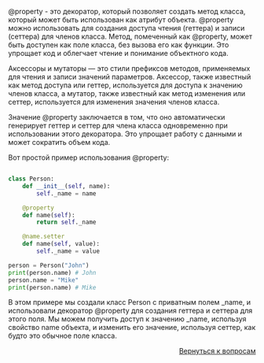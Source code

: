 @property - это декоратор, который позволяет создать метод класса, который может быть использован как атрибут объекта.
@property можно использовать для создания доступа чтения (геттера) и записи (сеттера) для членов класса. Метод,
помеченный как @property, может быть доступен как поле класса, без вызова его как функции. Это упрощает код и облегчает
чтение и понимание объектного кода.

Аксессоры и мутаторы — это стили префиксов методов, применяемых для чтения и записи значений параметров. Аксессор,
также известный как метод доступа или геттер, используется для доступа к значению членов класса, а мутатор, также
известный как метод изменения или сеттер, используется для изменения значения членов класса.

Значение @property заключается в том, что оно автоматически генерирует геттер и сеттер для члена класса одновременно
при использовании этого декоратора. Это упрощает работу с данными и может сократить объем кода.

Вот простой пример использования @property:

```python

class Person:
    def __init__(self, name):
        self._name = name

    @property
    def name(self):
        return self._name

    @name.setter
    def name(self, value):
        self._name = value

person = Person("John")
print(person.name) # John
person.name = "Mike"
print(person.name) # Mike
```

В этом примере мы создали класс Person с приватным полем _name, и использовали декоратор @property для создания
геттера и сеттера для этого поля. Мы можем получить доступ к значению _name, используя свойство name объекта, и
изменить его значение, используя сеттер, как будто это обычное поле класса.

<div align="right">

[Вернуться к вопросам](../Вопросы.md)

</div>
